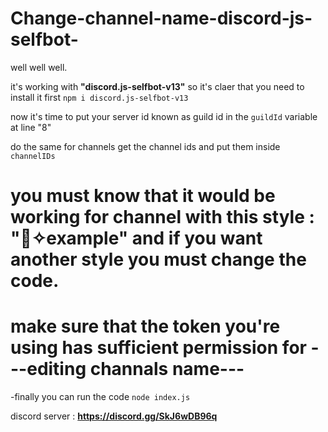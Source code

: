 # Change-channel-name-discord-js-selfbot-


well well well.

it's working with **"discord.js-selfbot-v13"** so it's claer that you need to install it first 
```npm i discord.js-selfbot-v13```

now it's time to put your server id known as guild id in the ```guildId``` variable at line "8"

do the same for channels get the channel ids and put them inside ```channelIDs```

# you must know that it would be working for channel with this style : "🥜✧example" and if you want another style you must change the code.
# make sure that the token you're using has sufficient permission for **---editing channals name---**

-finally you can run the code ```node index.js```

discord server : **https://discord.gg/SkJ6wDB96q**
